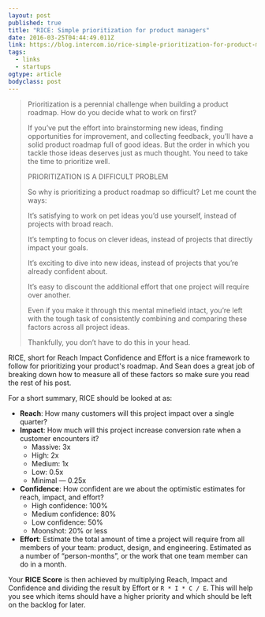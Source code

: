 ```yaml
---
layout: post 
published: true 
title: "RICE: Simple prioritization for product managers" 
date: 2016-03-25T04:44:49.011Z 
link: https://blog.intercom.io/rice-simple-prioritization-for-product-managers/ 
tags:
  - links
  - startups
ogtype: article 
bodyclass: post 
---
```


> Prioritization is a perennial challenge when building a product roadmap. How do you decide what to work on first?
> 
> If you’ve put the effort into brainstorming new ideas, finding opportunities for improvement, and collecting feedback, you’ll have a solid product roadmap full of good ideas. But the order in which you tackle those ideas deserves just as much thought. You need to take the time to prioritize well.
> 
> PRIORITIZATION IS A DIFFICULT PROBLEM
> 
> So why is prioritizing a product roadmap so difficult? Let me count the ways:
> 
> It’s satisfying to work on pet ideas you’d use yourself, instead of projects with broad reach.
> 
> It’s tempting to focus on clever ideas, instead of projects that directly impact your goals.
> 
> It’s exciting to dive into new ideas, instead of projects that you’re already confident about.
> 
> It’s easy to discount the additional effort that one project will require over another.
> 
> Even if you make it through this mental minefield intact, you’re left with the tough task of consistently combining and comparing these factors across all project ideas. 
> 
> Thankfully, you don’t have to do this in your head.

RICE, short for Reach Impact Confidence and Effort is a nice framework to follow for prioritizing your product's roadmap. And Sean does a great job of breaking down how to measure all of these factors so make sure you read the rest of his post.

For a short summary, RICE should be looked at as:

- **Reach**: How many customers will this project impact over a single quarter?
- **Impact**: How much will this project increase conversion rate when a customer encounters it?
  - Massive: 3x 
  - High: 2x
  - Medium: 1x
  - Low: 0.5x
  - Minimal — 0.25x
- **Confidence**: How confident are we about the optimistic estimates for reach, impact, and effort?
  - High confidence: 100%
  - Medium confidence: 80%
  - Low confidence: 50%
  - Moonshot: 20% or less
- **Effort**: Estimate the total amount of time a project will require from all members of your team: product, design, and engineering. Estimated as a number of “person-months”, or the work that one team member can do in a month.

Your **RICE Score** is then achieved by multiplying Reach, Impact and Confidence and dividing the result by Effort or `R * I * C / E`. This will help you see which items should have a higher priority and which should be left on the backlog for later.
